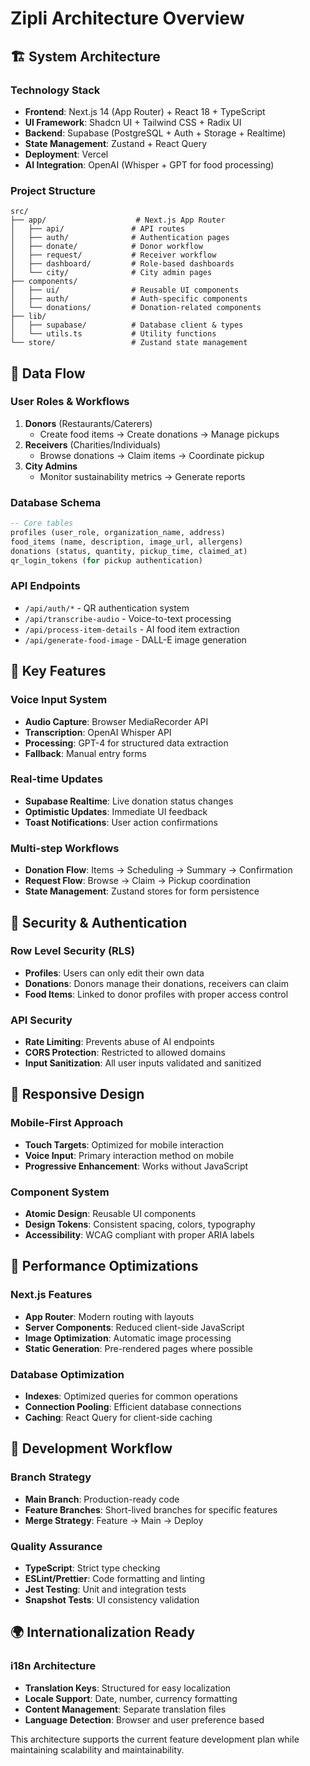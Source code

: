 # Zipli Architecture Overview

## 🏗️ System Architecture

### Technology Stack
- **Frontend**: Next.js 14 (App Router) + React 18 + TypeScript
- **UI Framework**: Shadcn UI + Tailwind CSS + Radix UI
- **Backend**: Supabase (PostgreSQL + Auth + Storage + Realtime)
- **State Management**: Zustand + React Query
- **Deployment**: Vercel
- **AI Integration**: OpenAI (Whisper + GPT for food processing)

### Project Structure
```
src/
├── app/                    # Next.js App Router
│   ├── api/               # API routes
│   ├── auth/              # Authentication pages
│   ├── donate/            # Donor workflow
│   ├── request/           # Receiver workflow
│   ├── dashboard/         # Role-based dashboards
│   └── city/              # City admin pages
├── components/
│   ├── ui/                # Reusable UI components
│   ├── auth/              # Auth-specific components
│   └── donations/         # Donation-related components
├── lib/
│   ├── supabase/          # Database client & types
│   └── utils.ts           # Utility functions
└── store/                 # Zustand state management
```

## 🔄 Data Flow

### User Roles & Workflows
1. **Donors** (Restaurants/Caterers)
   - Create food items → Create donations → Manage pickups
2. **Receivers** (Charities/Individuals)  
   - Browse donations → Claim items → Coordinate pickup
3. **City Admins**
   - Monitor sustainability metrics → Generate reports

### Database Schema
```sql
-- Core tables
profiles (user_role, organization_name, address)
food_items (name, description, image_url, allergens)
donations (status, quantity, pickup_time, claimed_at)
qr_login_tokens (for pickup authentication)
```

### API Endpoints
- `/api/auth/*` - QR authentication system
- `/api/transcribe-audio` - Voice-to-text processing
- `/api/process-item-details` - AI food item extraction
- `/api/generate-food-image` - DALL-E image generation

## 🎯 Key Features

### Voice Input System
- **Audio Capture**: Browser MediaRecorder API
- **Transcription**: OpenAI Whisper API
- **Processing**: GPT-4 for structured data extraction
- **Fallback**: Manual entry forms

### Real-time Updates
- **Supabase Realtime**: Live donation status changes
- **Optimistic Updates**: Immediate UI feedback
- **Toast Notifications**: User action confirmations

### Multi-step Workflows
- **Donation Flow**: Items → Scheduling → Summary → Confirmation
- **Request Flow**: Browse → Claim → Pickup coordination
- **State Management**: Zustand stores for form persistence

## 🔐 Security & Authentication

### Row Level Security (RLS)
- **Profiles**: Users can only edit their own data
- **Donations**: Donors manage their donations, receivers can claim
- **Food Items**: Linked to donor profiles with proper access control

### API Security
- **Rate Limiting**: Prevents abuse of AI endpoints
- **CORS Protection**: Restricted to allowed domains
- **Input Sanitization**: All user inputs validated and sanitized

## 📱 Responsive Design

### Mobile-First Approach
- **Touch Targets**: Optimized for mobile interaction
- **Voice Input**: Primary interaction method on mobile
- **Progressive Enhancement**: Works without JavaScript

### Component System
- **Atomic Design**: Reusable UI components
- **Design Tokens**: Consistent spacing, colors, typography
- **Accessibility**: WCAG compliant with proper ARIA labels

## 🚀 Performance Optimizations

### Next.js Features
- **App Router**: Modern routing with layouts
- **Server Components**: Reduced client-side JavaScript
- **Image Optimization**: Automatic image processing
- **Static Generation**: Pre-rendered pages where possible

### Database Optimization
- **Indexes**: Optimized queries for common operations
- **Connection Pooling**: Efficient database connections
- **Caching**: React Query for client-side caching

## 🔧 Development Workflow

### Branch Strategy
- **Main Branch**: Production-ready code
- **Feature Branches**: Short-lived branches for specific features
- **Merge Strategy**: Feature → Main → Deploy

### Quality Assurance
- **TypeScript**: Strict type checking
- **ESLint/Prettier**: Code formatting and linting
- **Jest Testing**: Unit and integration tests
- **Snapshot Tests**: UI consistency validation

## 🌍 Internationalization Ready

### i18n Architecture
- **Translation Keys**: Structured for easy localization
- **Locale Support**: Date, number, currency formatting
- **Content Management**: Separate translation files
- **Language Detection**: Browser and user preference based

This architecture supports the current feature development plan while maintaining scalability and maintainability.